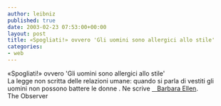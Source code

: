 ```yaml
---
author: leibniz
published: true
date: 2003-02-23 07:53:00+00:00
layout: post
title: «Spogliati!» ovvero 'Gli uomini sono allergici allo stile'  
categories:
- web
---
```


«Spogliati!» ovvero 'Gli uomini sono allergici allo stile'  
 La legge non scritta delle relazioni umane: quando si parla di vestiti gli uomini non possono battere le donne   . Ne scrive  [   Barbara Ellen][1].  
The Observer

[1]:	http://www.observer.co.uk/review/story/0,6903,900787,00.html